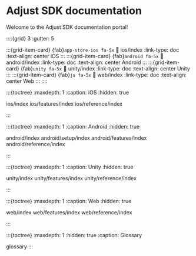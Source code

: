 # Adjust SDK documentation

Welcome to the Adjust SDK documentation portal!

::::{grid} 3
:gutter: 5

:::{grid-item-card} {fab}`app-store-ios fa-5x`
:link: ios/index
:link-type: doc
:text-align: center
iOS
:::
:::{grid-item-card} {fab}`android fa-5x`
:link: android/index
:link-type: doc
:text-align: center
Android
:::
:::{grid-item-card} {fab}`unity fa-5x`
:link: unity/index
:link-type: doc
:text-align: center
Unity
:::
:::{grid-item-card} {fab}`js fa-5x`
:link: web/index
:link-type: doc
:text-align: center
Web
:::
::::

:::{toctree}
:maxdepth: 1
:caption: iOS
:hidden: true

ios/index
ios/features/index
ios/reference/index

:::

:::{toctree}
:maxdepth: 1
:caption: Android
:hidden: true

android/index
android/setup/index
android/features/index
android/reference/index

:::

:::{toctree}
:maxdepth: 1
:caption: Unity
:hidden: true

unity/index
unity/features/index
unity/reference/index

:::

:::{toctree}
:maxdepth: 1
:caption: Web
:hidden: true

web/index
web/features/index
web/reference/index

:::

:::{toctree}
:maxdepth: 1
:hidden: true
:caption: Glossary

glossary
:::

